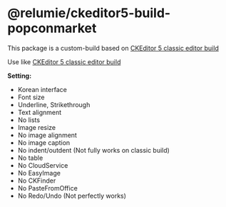 @relumie/ckeditor5-build-popconmarket
=================

This package is a custom-build based on [CKEditor 5 classic editor build](https://github.com/ckeditor/ckeditor5/tree/master/packages/ckeditor5-build-classic)

Use like [CKEditor 5 classic editor build](https://github.com/ckeditor/ckeditor5/tree/master/packages/ckeditor5-build-classic)

**Setting:**
- Korean interface
- Font size
- Underline, Strikethrough
- Text alignment
- No lists
- Image resize
- No image alignment
- No image caption
- No indent/outdent (Not fully works on classic build)
- No table
- No CloudService
- No EasyImage
- No CKFinder
- No PasteFromOffice
- No Redo/Undo (Not perfectly works)